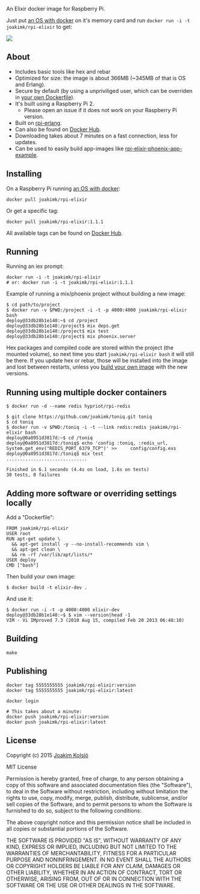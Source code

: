 An Elixir docker image for Raspberry Pi.

Just put [an OS with docker](http://blog.hypriot.com/downloads/) on it's memory card and run `docker run -i -t joakimk/rpi-elixir` to get:

![](https://dl.dropboxusercontent.com/u/136929/github/rpi-elixir.png)

## About

* Includes basic tools like hex and rebar
* Optimized for size: the image is about 366MB (~345MB of that is OS and Erlang).
* Secure by default (by using a unpriviliged user, which can be overriden in [your own Dockerfile](#adding-more-software-or-overriding-settings-locally)).
* It's built using a Raspberry Pi 2.
  - Please open an issue if it does not work on your Raspberry Pi version.
* Built on [rpi-erlang](https://github.com/joakimk/rpi-erlang).
* Can also be found on [Docker Hub](https://hub.docker.com/r/joakimk/rpi-elixir/).
* Downloading takes about 7 minutes on a fast connection, less for updates.
* Can be used to easily build app-images like [rpi-elixir-phoenix-app-example](https://github.com/joakimk/rpi-elixir-phoenix-app-example).

## Installing

On a Raspberry Pi running [an OS with docker](http://blog.hypriot.com/downloads/):

    docker pull joakimk/rpi-elixir
    
Or get a specific tag:
    
    docker pull joakimk/rpi-elixir:1.1.1
    
All available tags can be found on [Docker Hub](https://hub.docker.com/r/joakimk/rpi-elixir/tags/).

## Running

Running an iex prompt:

    docker run -i -t joakimk/rpi-elixir
    # or: docker run -i -t joakimk/rpi-elixir:1.1.1

Example of running a mix/phoenix project without building a new image:

    $ cd path/to/project
    $ docker run -v $PWD:/project -i -t -p 4000:4000 joakimk/rpi-elixir bash
    deploy@33db28b1e140:~$ cd /project
    deploy@33db28b1e140:/project$ mix deps.get
    deploy@33db28b1e140:/project$ mix test
    deploy@33db28b1e140:/project$ mix phoenix.server
    
Hex packages and compiled code are stored within the project (the mounted volume), so next time you start `joakimk/rpi-elixir bash` it will still be there. If you update hex or rebar, those will be installed into the image and lost between restarts, unless you [build your own image](#adding-more-software-or-overriding-settings-locally) with the new versions.

## Running using multiple docker containers

    $ docker run -d --name redis hypriot/rpi-redis
    
    $ git clone https://github.com/joakimk/toniq.git toniq
    $ cd toniq
    $ docker run -v $PWD:/toniq -i -t --link redis:redis joakimk/rpi-elixir bash
    deploy@0a8951d3817d:~$ cd /toniq
    deploy@0a8951d3817d:/toniq$ echo 'config :toniq, :redis_url, System.get_env("REDIS_PORT_6379_TCP")' >>     config/config.exs 
    deploy@0a8951d3817d:/toniq$ mix test
    ..............................

    Finished in 6.1 seconds (4.4s on load, 1.6s on tests)
    30 tests, 0 failures

## Adding more software or overriding settings locally

Add a "Dockerfile":

    FROM joakimk/rpi-elixir
    USER root
    RUN apt-get update \
      && apt-get install -y --no-install-recommends vim \
      && apt-get clean \
      && rm -rf /var/lib/apt/lists/*
    USER deploy
    CMD ["bash"]
    
Then build your own image:
    
    $ docker build -t elixir-dev .
    
And use it:
  
    $ docker run -i -t -p 4000:4000 elixir-dev
    deploy@33db28b1e140:~$ $ vim --version|head -1
    VIM - Vi IMproved 7.3 (2010 Aug 15, compiled Feb 20 2013 06:48:10)

## Building

    make

## Publishing

    docker tag 5555555555 joakimk/rpi-elixir:version
    docker tag 5555555555 joakimk/rpi-elixir:latest

    docker login

    # This takes about a minute:
    docker push joakimk/rpi-elixir:version
    docker push joakimk/rpi-elixir:latest

## License

Copyright (c) 2015 [Joakim Kolsjö](https://twitter.com/joakimk)

MIT License

Permission is hereby granted, free of charge, to any person obtaining
a copy of this software and associated documentation files (the
"Software"), to deal in the Software without restriction, including
without limitation the rights to use, copy, modify, merge, publish,
distribute, sublicense, and/or sell copies of the Software, and to
permit persons to whom the Software is furnished to do so, subject to
the following conditions:

The above copyright notice and this permission notice shall be
included in all copies or substantial portions of the Software.

THE SOFTWARE IS PROVIDED "AS IS", WITHOUT WARRANTY OF ANY KIND,
EXPRESS OR IMPLIED, INCLUDING BUT NOT LIMITED TO THE WARRANTIES OF
MERCHANTABILITY, FITNESS FOR A PARTICULAR PURPOSE AND
NONINFRINGEMENT. IN NO EVENT SHALL THE AUTHORS OR COPYRIGHT HOLDERS BE
LIABLE FOR ANY CLAIM, DAMAGES OR OTHER LIABILITY, WHETHER IN AN ACTION
OF CONTRACT, TORT OR OTHERWISE, ARISING FROM, OUT OF OR IN CONNECTION
WITH THE SOFTWARE OR THE USE OR OTHER DEALINGS IN THE SOFTWARE.
